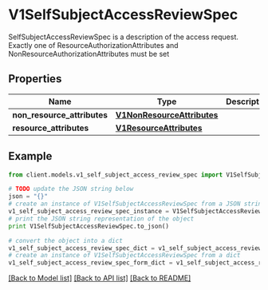 # V1SelfSubjectAccessReviewSpec

SelfSubjectAccessReviewSpec is a description of the access request.  Exactly one of ResourceAuthorizationAttributes and NonResourceAuthorizationAttributes must be set

## Properties
Name | Type | Description | Notes
------------ | ------------- | ------------- | -------------
**non_resource_attributes** | [**V1NonResourceAttributes**](V1NonResourceAttributes.md) |  | [optional] 
**resource_attributes** | [**V1ResourceAttributes**](V1ResourceAttributes.md) |  | [optional] 

## Example

```python
from client.models.v1_self_subject_access_review_spec import V1SelfSubjectAccessReviewSpec

# TODO update the JSON string below
json = "{}"
# create an instance of V1SelfSubjectAccessReviewSpec from a JSON string
v1_self_subject_access_review_spec_instance = V1SelfSubjectAccessReviewSpec.from_json(json)
# print the JSON string representation of the object
print V1SelfSubjectAccessReviewSpec.to_json()

# convert the object into a dict
v1_self_subject_access_review_spec_dict = v1_self_subject_access_review_spec_instance.to_dict()
# create an instance of V1SelfSubjectAccessReviewSpec from a dict
v1_self_subject_access_review_spec_form_dict = v1_self_subject_access_review_spec.from_dict(v1_self_subject_access_review_spec_dict)
```
[[Back to Model list]](../README.md#documentation-for-models) [[Back to API list]](../README.md#documentation-for-api-endpoints) [[Back to README]](../README.md)


